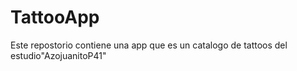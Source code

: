 # TattooApp
Este repostorio contiene una app que es un catalogo de tattoos del estudio"AzojuanitoP41" 
